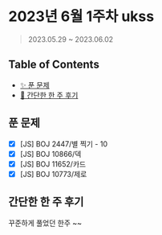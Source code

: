 # 2023년 6월 1주차 ukss

> 2023.05.29 ~ 2023.06.02

## Table of Contents

-   [✨ 푼 문제](#푼-문제)
-   [🤔 간단한 한 주 후기](#간단한-한-주-후기)

## 푼 문제

<!-- 📕 백준 : BOJ 문제번호/문제제목 e.g. BOJ 2577/숫자의 개수 -->
<!-- 📗 프로그래머스 : PRO 문제번호/문제제목 e.g. PRO 120812/최빈값 구하기 -->
<!-- 백준허브를 사용하시면 프로그래머스의 문제번호도 확인하실 수 있습니다 -->

-   [x] [JS] BOJ 2447/별 찍기 - 10
-   [x] [JS] BOJ 10866/덱
-   [x] [JS] BOJ 11652/카드
-   [x] [JS] BOJ 10773/제로

## 간단한 한 주 후기

<!-- 한 주 후기를 간단하게 작성해주세요 ! -->

꾸준하게 풀었던 한주 ~~
